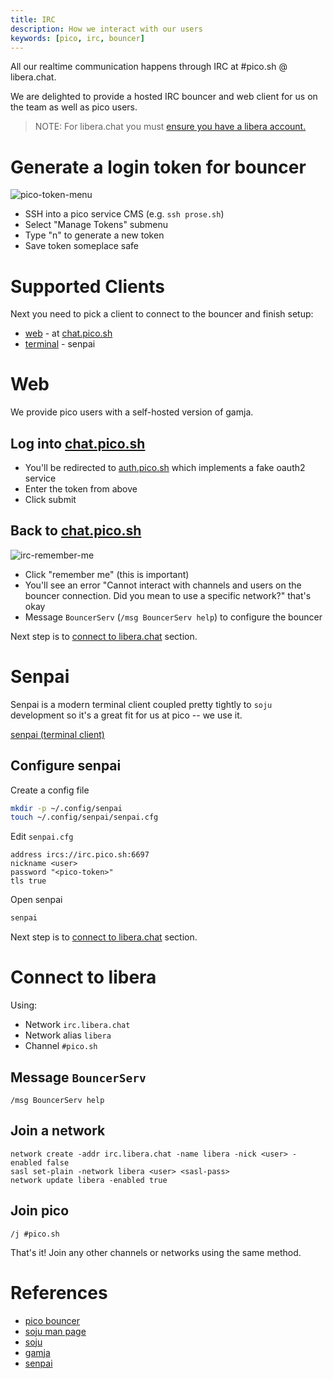 ```yaml
---
title: IRC
description: How we interact with our users
keywords: [pico, irc, bouncer]
---
```


All our realtime communication happens through IRC at #pico.sh @ libera.chat.

We are delighted to provide a hosted IRC bouncer and web client for us on the
team as well as pico users.

> NOTE: For libera.chat you must
> [ensure you have a libera account.](https://libera.chat/guides/registration)

# Generate a login token for bouncer

![pico-token-menu](https://hey.imgs.sh/pico-token-menu.png)

- SSH into a pico service CMS (e.g. `ssh prose.sh`)
- Select "Manage Tokens" submenu
- Type "n" to generate a new token
- Save token someplace safe

# Supported Clients

Next you need to pick a client to connect to the bouncer and finish setup:

- [web](#web) - at [chat.pico.sh](https://chat.pico.sh)
- [terminal](#senpai) - senpai

# Web

We provide pico users with a self-hosted version of gamja.

## Log into [chat.pico.sh](https://chat.pico.sh)

- You'll be redirected to [auth.pico.sh](https://auth.pico.sh) which implements
  a fake oauth2 service
- Enter the token from above
- Click submit

## Back to [chat.pico.sh](https://chat.pico.sh)

![irc-remember-me](https://hey.imgs.sh/irc-remember-me/x500)

- Click "remember me" (this is important)
- You'll see an error "Cannot interact with channels and users on the bouncer
  connection. Did you mean to use a specific network?" that's okay
- Message `BouncerServ` (`/msg BouncerServ help`) to configure the bouncer

Next step is to [connect to libera.chat](#connect-to-libera) section.

# Senpai

Senpai is a modern terminal client coupled pretty tightly to `soju` development
so it's a great fit for us at pico -- we use it.

[senpai (terminal client)](https://git.sr.ht/~delthas/senpai)

## Configure senpai

Create a config file

```bash
mkdir -p ~/.config/senpai
touch ~/.config/senpai/senpai.cfg
```

Edit `senpai.cfg`

```
address ircs://irc.pico.sh:6697
nickname <user>
password "<pico-token>"
tls true
```

Open senpai

```bash
senpai
```

Next step is to [connect to libera.chat](#connect-to-libera) section.

# Connect to libera

Using:

- Network `irc.libera.chat`
- Network alias `libera`
- Channel `#pico.sh`

## Message `BouncerServ`

```
/msg BouncerServ help
```

## Join a network

```
network create -addr irc.libera.chat -name libera -nick <user> -enabled false
sasl set-plain -network libera <user> <sasl-pass>
network update libera -enabled true
```

## Join pico

```
/j #pico.sh
```

That's it! Join any other channels or networks using the same method.

# References

- [pico bouncer](ircs://irc.pico.sh:6697)
- [soju man page](https://soju.im/doc/soju.1.html)
- [soju](https://git.sr.ht/~emersion/soju)
- [gamja](https://git.sr.ht/~emersion/gamja)
- [senpai](https://git.sr.ht/~delthas/senpai)
